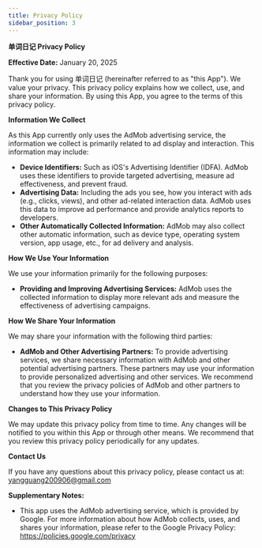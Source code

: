 ```yaml
---
title: Privacy Policy
sidebar_position: 3
---
```


**单词日记 Privacy Policy**

**Effective Date:** January 20, 2025

Thank you for using 单词日记 (hereinafter referred to as "this App"). We value your privacy. This privacy policy explains how we collect, use, and share your information. By using this App, you agree to the terms of this privacy policy.

**Information We Collect**

As this App currently only uses the AdMob advertising service, the information we collect is primarily related to ad display and interaction. This information may include:

- **Device Identifiers:** Such as iOS's Advertising Identifier (IDFA). AdMob uses these identifiers to provide targeted advertising, measure ad effectiveness, and prevent fraud.
- **Advertising Data:** Including the ads you see, how you interact with ads (e.g., clicks, views), and other ad-related interaction data. AdMob uses this data to improve ad performance and provide analytics reports to developers.
- **Other Automatically Collected Information:** AdMob may also collect other automatic information, such as device type, operating system version, app usage, etc., for ad delivery and analysis.

**How We Use Your Information**

We use your information primarily for the following purposes:

- **Providing and Improving Advertising Services:** AdMob uses the collected information to display more relevant ads and measure the effectiveness of advertising campaigns.

**How We Share Your Information**

We may share your information with the following third parties:

- **AdMob and Other Advertising Partners:** To provide advertising services, we share necessary information with AdMob and other potential advertising partners. These partners may use your information to provide personalized advertising and other services. We recommend that you review the privacy policies of AdMob and other partners to understand how they use your information.

**Changes to This Privacy Policy**

We may update this privacy policy from time to time. Any changes will be notified to you within this App or through other means. We recommend that you review this privacy policy periodically for any updates.

**Contact Us**

If you have any questions about this privacy policy, please contact us at: yangguang200906@gmail.com

**Supplementary Notes:**

- This app uses the AdMob advertising service, which is provided by Google. For more information about how AdMob collects, uses, and shares your information, please refer to the Google Privacy Policy: https://policies.google.com/privacy
